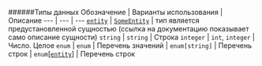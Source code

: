 ######Типы данных
Обозначение | Варианты использования | Описание
--- | --- | ---
[`entity`](#entity) | [`SomeEntity`](#someEntity) | тип является предустановленной сущностью (ссылка на документацию показывает само описание сущности)
`string` | `string` |  Строка
`integer` | `int`, `integer` | Число. Целое
`enum` | `enum` | Перечень значений
 | `enum[string]` | Перечень строк
 | `enum`[[`entity`](#entity)] | Перечень строк
